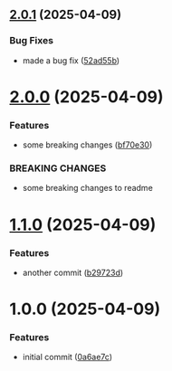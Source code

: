 ## [2.0.1](https://github.com/bahag-buttf/semver/compare/v2.0.0...v2.0.1) (2025-04-09)


### Bug Fixes

* made a bug fix ([52ad55b](https://github.com/bahag-buttf/semver/commit/52ad55b0ab442d4068582de440d979bf975415f2))

# [2.0.0](https://github.com/bahag-buttf/semver/compare/v1.1.0...v2.0.0) (2025-04-09)


### Features

* some breaking changes ([bf70e30](https://github.com/bahag-buttf/semver/commit/bf70e301b18413cbe39a596a2d318cd40d82dba6))


### BREAKING CHANGES

* some breaking changes to readme

# [1.1.0](https://github.com/bahag-buttf/semver/compare/v1.0.0...v1.1.0) (2025-04-09)


### Features

* another commit ([b29723d](https://github.com/bahag-buttf/semver/commit/b29723df68f3708620db2ebbe4eda7a9a6c72c1f))

# 1.0.0 (2025-04-09)


### Features

* initial commit ([0a6ae7c](https://github.com/bahag-buttf/semver/commit/0a6ae7c90aa5f4c94d2480ae482641adf773d864))
